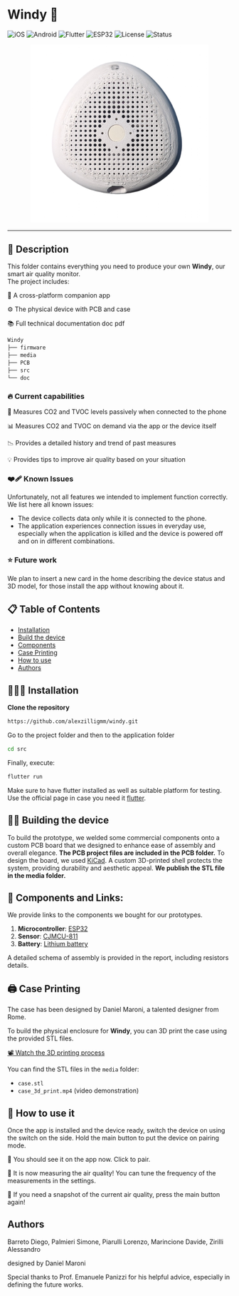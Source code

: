 # Windy 💨  
![iOS](https://img.shields.io/badge/iOS-000000?style=flat-square&logo=apple&logoColor=white)
![Android](https://img.shields.io/badge/Android-3DDC84?style=flat-square&logo=android&logoColor=white)
![Flutter](https://img.shields.io/badge/Flutter-02569B?style=flat-square&logo=flutter&logoColor=white)
![ESP32](https://img.shields.io/badge/ESP32-00979D?style=flat-square&logo=espressif&logoColor=white)
![License](https://img.shields.io/github/license/alexzilligmm/windy?style=flat-square)
![Status](https://img.shields.io/badge/Status-In%20Development-orange?style=flat-square)

<p align="center">
  <img src="media/FinalProduct.png" alt="Windy Device Preview" width="400"/>
</p>

---

## 📝 Description

This folder contains everything you need to produce your own **Windy**, our smart air quality monitor.  
The project includes:

📱 A cross-platform companion app 

⚙️ The physical device with PCB and case  

📚 Full technical documentation doc pdf 


```md
Windy
├── firmware        
├── media        
├── PCB       
├── src        
└── doc   

```

### 🔥 Current capabilities 
📐 Measures CO2 and TVOC levels passively when connected to the phone

📊 Measures CO2 and TVOC on demand via the app or the device itself

📉 Provides a detailed history and trend of past measures

💡 Provides tips to improve air quality based on your situation


### ❤️‍🩹 Known Issues

Unfortunately, not all features we intended to implement function correctly.
We list here all known issues:
- The device collects data only while it is connected to the phone.
- The application experiences connection issues in everyday use, especially when the application is killed and the device is powered off and on in different combinations.

### ⭐️ Future work
We plan to insert a new card in the home describing the device status and 3D model, for those install the app without knowing about it.
  

## 📋 Table of Contents

- [Installation](#👨🏻‍💻_Installation)
- [Build the device](#👷🏻_Building_the_device)
- [Components](#Components_and_Links)
- [Case Printing](#🖨️_Case_Printing)
- [How to use](#🚀_How_to_use_it)
- [Authors](#authors)

## 👨🏻‍💻 Installation

 **Clone the repository**
   ```bash
   https://github.com/alexzilligmm/windy.git
   ```

   Go to the project folder and then to the application folder

   ```bash
   cd src
   ```

   Finally, execute:

   ```bash
   flutter run
   ```

   Make sure to have flutter installed as well as suitable platform for testing.
   Use the official page in case you need it [flutter](https://github.com/flutter).

## 👷🏻 Building the device
   
To build the prototype, we welded some commercial components onto a custom PCB board that we designed to enhance ease of assembly and overall elegance. **The PCB project files are included in the PCB folder.** To design the board, we used [KiCad](https://www.kicad.org). A custom 3D-printed shell protects the system, providing durability and aesthetic appeal. **We publish the STL file in the media folder.**

## 🔗 Components and Links:
We provide links to the components we bought for our prototypes.
1. **Microcontroller**: [ESP32](https://it.aliexpress.com/item/1005006979844970.html?src=google&pdp_npi=4%40dis%21EUR%210.33%210.15%21%21%21%21%21%40%2112000042939380583%21ppc%21%21%21&src=google&albch=shopping&acnt=272-267-0231&isdl=y&slnk=&plac=&mtctp=&albbt=Google_7_shopping&aff_platform=google&aff_short_key=UneMJZVf&gclsrc=aw.ds&&albagn=888888&&ds_e_adid=&ds_e_matchtype=&ds_e_device=c&ds_e_network=x&ds_e_product_group_id=&ds_e_product_id=it1005006979844970&ds_e_product_merchant_id=5363656664&ds_e_product_country=IT&ds_e_product_language=it&ds_e_product_channel=online&ds_e_product_store_id=&ds_url_v=2&albcp=20730495829&albag=&isSmbAutoCall=false&needSmbHouyi=false&gad_source=1&gbraid=0AAAAAoukdWOP5DAiLIRPO-Mvu6_XT2csv&gclid=Cj0KCQiAvbm7BhC5ARIsAFjwNHv4pMFK275LoFz30nNj27zO5X7SNDUG5R9QhFqye37QCixKh6vTkW8aAkNxEALw_wcB)
2. **Sensor**: [CJMCU-811](https://it.aliexpress.com/item/1005006201398375.html?spm=a2g0o.productlist.main.1.788d3a99VtUrea&algo_pvid=f1c9d5a9-a3ff-4240-9df6-4e7f97a3427b&algo_exp_id=f1c9d5a9-a3ff-4240-9df6-4e7f97a3427b-0&pdp_npi=4%40dis%21EUR%219.97%210.97%21%21%2110.14%210.99%21%40211b612817352886608636008e958f%2112000036247474053%21sea%21IT%210%21ABX&curPageLogUid=xZR8mRejGSyN&utparam-url=scene%3Asearch%7Cquery_from%3A)
3. **Battery**: [Lithium battery](https://it.aliexpress.com/item/1005007865793333.html?spm=a2g0o.productlist.main.5.56b97fc7NibO91&algo_pvid=f16a2610-2b83-417d-89df-a4212a11cf0d&algo_exp_id=f16a2610-2b83-417d-89df-a4212a11cf0d-2&pdp_npi=4%40dis%21EUR%213.10%210.97%21%21%2123.01%217.20%21%40211b65de17352886849121103eba80%2112000042603854421%21sea%21IT%210%21ABX&curPageLogUid=qTqaZXJFHmMW&utparam-url=scene%3Asearch%7Cquery_from%3A)

A detailed schema of assembly is provided in the report, including resistors details.

## 🖨️ Case Printing

The case has been designed by Daniel Maroni, a talented designer from Rome.

To build the physical enclosure for **Windy**, you can 3D print the case using the provided STL files.

[📽️ Watch the 3D printing process](media/case_3d_print.mp4)

You can find the STL files in the `media` folder:
- `case.stl`
- `case_3d_print.mp4` (video demonstration)

## 🚀 How to use it
Once the app is installed and the device ready, switch the device on using the switch on the side. Hold the main button to put the device on pairing mode. 

🛜 You should see it on the app now. Click to pair.

📏 It is now measuring the air quality! You can tune the frequency of the measurements in the settings.

📸 If you need a snapshot of the current air quality, press the main button again!

## Authors
Barreto Diego, Palmieri Simone, Piarulli Lorenzo, Marincione Davide, Zirilli Alessandro

designed by Daniel Maroni

Special thanks to Prof. Emanuele Panizzi for his helpful advice, especially in defining the future works.
